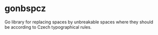 # gonbspcz
Go library for replacing spaces by unbreakable spaces where they should be according to Czech typographical rules.
